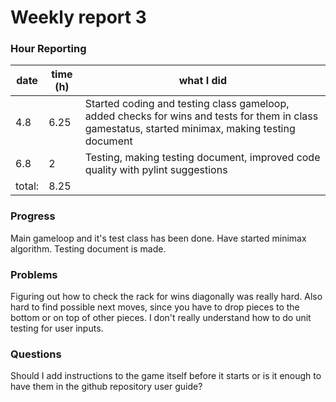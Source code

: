 # Weekly report 3

### Hour Reporting
| **date** | **time (h)** | **what I did** 
| --------- | ----------- | --------- 
| 4.8 | 6.25 | Started coding and testing class gameloop, added checks for wins and tests for them in class gamestatus, started minimax, making testing document
| 6.8 | 2 | Testing, making testing document, improved code quality with pylint suggestions
| total: | 8.25

### Progress
Main gameloop and it's test class has been done. Have started minimax algorithm. Testing document is made.

### Problems
Figuring out how to check the rack for wins diagonally was really hard. Also hard to find possible next moves, since you have to drop pieces to the bottom or on top of other pieces. I don't really understand how to do unit testing for user inputs.

### Questions
Should I add instructions to the game itself before it starts or is it enough to have them in the github repository user guide?
